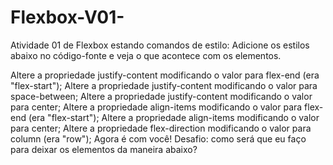 # Flexbox-V01-
Atividade 01 de Flexbox
estando comandos de estilo:
Adicione os estilos abaixo no código-fonte e veja o que acontece com os elementos.

Altere a propriedade justify-content modificando o valor para flex-end (era "flex-start");
Altere a propriedade justify-content modificando o valor para space-between;
Altere a propriedade justify-content modificando o valor para center;
Altere a propriedade align-items modificando o valor para flex-end (era "flex-start");
Altere a propriedade align-items modificando o valor para center;
Altere a propriedade flex-direction modificando o valor para column (era "row");
Agora é com você!
Desafio: como será que eu faço para deixar os elementos da maneira abaixo?
